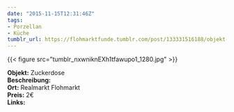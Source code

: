 ```yaml
---
date: "2015-11-15T12:31:46Z"
tags:
- Porzellan
- Küche
tumblr_url: https://flohmarktfunde.tumblr.com/post/133331516188/objekt-zuckerdose-beschreibung-lorem-ipsum-ort
---
```

 {{< figure src="tumblr_nxwniknEXh1tfawupo1_1280.jpg" >}}  

**Objekt:** Zuckerdose  
**Beschreibung:**   
**Ort:** Realmarkt Flohmarkt  
**Preis:** 2€  
**Links:** 
